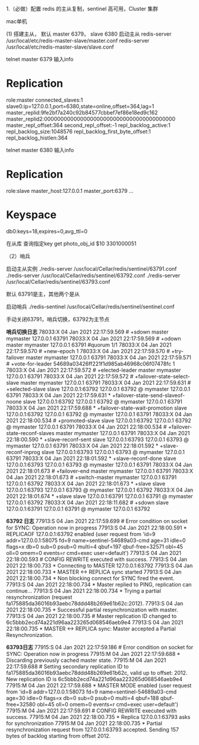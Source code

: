 1.（必做）配置 redis 的主从复制，sentinel 高可用，Cluster 集群

mac单机

(1) 搭建主从， 默认 master 6379， slave 6380
启动主从
redis-server /usr/local/etc/redis-master-slave/master.conf
redis-server /usr/local/etc/redis-master-slave/slave.conf

telnet master 6379
输入info

# Replication
role:master
connected_slaves:1
slave0:ip=127.0.0.1,port=6380,state=online,offset=364,lag=1
master_replid:9fe2bf7a240c92b84577cbbef7ef86e18ed9c162
master_replid2:0000000000000000000000000000000000000000
master_repl_offset:364
second_repl_offset:-1
repl_backlog_active:1
repl_backlog_size:1048576
repl_backlog_first_byte_offset:1
repl_backlog_histlen:364



telnet master 6380
输入info

# Replication
role:slave
master_host:127.0.0.1
master_port:6379
...

# Keyspace
db0:keys=18,expires=0,avg_ttl=0

在从库 查询指定key
get photo_obj_id
$10
3301000051




（2）哨兵

启动主从实例
./redis-server /usr/local/Cellar/redis/sentinel/63791.conf
./redis-server /usr/local/Cellar/redis/sentinel/63792.conf
./redis-server /usr/local/Cellar/redis/sentinel/63793.conf

默认 63791是主，其他两个是从



启动哨兵
./redis-sentinel /usr/local/Cellar/redis/sentinel/sentinel.conf


手动关闭63791，哨兵切换，63792为主节点


**哨兵切换日志**
78033:X 04 Jan 2021 22:17:59.569 # +sdown master mymaster 127.0.0.1 63791
78033:X 04 Jan 2021 22:17:59.569 # +odown master mymaster 127.0.0.1 63791 #quorum 1/1
78033:X 04 Jan 2021 22:17:59.570 # +new-epoch 1
78033:X 04 Jan 2021 22:17:59.570 # +try-failover master mymaster 127.0.0.1 63791
78033:X 04 Jan 2021 22:17:59.571 # +vote-for-leader 54689a03426ff221f1d985ab46968c06f07478fc 1
78033:X 04 Jan 2021 22:17:59.572 # +elected-leader master mymaster 127.0.0.1 63791
78033:X 04 Jan 2021 22:17:59.572 # +failover-state-select-slave master mymaster 127.0.0.1 63791
78033:X 04 Jan 2021 22:17:59.631 # +selected-slave slave 127.0.0.1:63792 127.0.0.1 63792 @ mymaster 127.0.0.1 63791
78033:X 04 Jan 2021 22:17:59.631 * +failover-state-send-slaveof-noone slave 127.0.0.1:63792 127.0.0.1 63792 @ mymaster 127.0.0.1 63791
78033:X 04 Jan 2021 22:17:59.688 * +failover-state-wait-promotion slave 127.0.0.1:63792 127.0.0.1 63792 @ mymaster 127.0.0.1 63791
78033:X 04 Jan 2021 22:18:00.534 # +promoted-slave slave 127.0.0.1:63792 127.0.0.1 63792 @ mymaster 127.0.0.1 63791
78033:X 04 Jan 2021 22:18:00.534 # +failover-state-reconf-slaves master mymaster 127.0.0.1 63791
78033:X 04 Jan 2021 22:18:00.590 * +slave-reconf-sent slave 127.0.0.1:63793 127.0.0.1 63793 @ mymaster 127.0.0.1 63791
78033:X 04 Jan 2021 22:18:01.592 * +slave-reconf-inprog slave 127.0.0.1:63793 127.0.0.1 63793 @ mymaster 127.0.0.1 63791
78033:X 04 Jan 2021 22:18:01.592 * +slave-reconf-done slave 127.0.0.1:63793 127.0.0.1 63793 @ mymaster 127.0.0.1 63791
78033:X 04 Jan 2021 22:18:01.673 # +failover-end master mymaster 127.0.0.1 63791
78033:X 04 Jan 2021 22:18:01.673 # +switch-master mymaster 127.0.0.1 63791 127.0.0.1 63792
78033:X 04 Jan 2021 22:18:01.673 * +slave slave 127.0.0.1:63793 127.0.0.1 63793 @ mymaster 127.0.0.1 63792
78033:X 04 Jan 2021 22:18:01.674 * +slave slave 127.0.0.1:63791 127.0.0.1 63791 @ mymaster 127.0.0.1 63792
78033:X 04 Jan 2021 22:18:11.682 # +sdown slave 127.0.0.1:63791 127.0.0.1 63791 @ mymaster 127.0.0.1 63792


**63792 日志**
77913:S 04 Jan 2021 22:17:59.699 # Error condition on socket for SYNC: Operation now in progress
77913:S 04 Jan 2021 22:18:00.591 * REPLICAOF 127.0.0.1:63792 enabled (user request from 'id=9 addr=127.0.0.1:58075 fd=9 name=sentinel-54689a03-cmd age=31 idle=0 flags=x db=0 sub=0 psub=0 multi=4 qbuf=197 qbuf-free=32571 obl=45 oll=0 omem=0 events=r cmd=exec user=default')
77913:S 04 Jan 2021 22:18:00.593 # CONFIG REWRITE executed with success.
77913:S 04 Jan 2021 22:18:00.733 * Connecting to MASTER 127.0.0.1:63792
77913:S 04 Jan 2021 22:18:00.733 * MASTER <-> REPLICA sync started
77913:S 04 Jan 2021 22:18:00.734 * Non blocking connect for SYNC fired the event.
77913:S 04 Jan 2021 22:18:00.734 * Master replied to PING, replication can continue...
77913:S 04 Jan 2021 22:18:00.734 * Trying a partial resynchronization (request fa175885da36016b93aebc78ddd48b269e61b62c:2012).
77913:S 04 Jan 2021 22:18:00.735 * Successful partial resynchronization with master.
77913:S 04 Jan 2021 22:18:00.735 # Master replication ID changed to 6c5bbb2ecd74a221d96aa223265d068546aeb9e4
77913:S 04 Jan 2021 22:18:00.735 * MASTER <-> REPLICA sync: Master accepted a Partial Resynchronization.

**63793日志**
77915:S 04 Jan 2021 22:17:59.186 # Error condition on socket for SYNC: Operation now in progress
77915:M 04 Jan 2021 22:17:59.688 * Discarding previously cached master state.
77915:M 04 Jan 2021 22:17:59.688 # Setting secondary replication ID to fa175885da36016b93aebc78ddd48b269e61b62c, valid up to offset: 2012. New replication ID is 6c5bbb2ecd74a221d96aa223265d068546aeb9e4
77915:M 04 Jan 2021 22:17:59.688 * MASTER MODE enabled (user request from 'id=8 addr=127.0.0.1:58073 fd=9 name=sentinel-54689a03-cmd age=30 idle=0 flags=x db=0 sub=0 psub=0 multi=4 qbuf=188 qbuf-free=32580 obl=45 oll=0 omem=0 events=r cmd=exec user=default')
77915:M 04 Jan 2021 22:17:59.691 # CONFIG REWRITE executed with success.
77915:M 04 Jan 2021 22:18:00.735 * Replica 127.0.0.1:63793 asks for synchronization
77915:M 04 Jan 2021 22:18:00.735 * Partial resynchronization request from 127.0.0.1:63793 accepted. Sending 157 bytes of backlog starting from offset 2012.